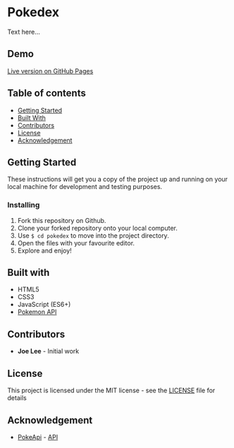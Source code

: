 # Pokedex

Text here...

## Demo

[Live version on GitHub Pages](https://joedravarol.github.io/pokedex/)

## Table of contents

- [Getting Started](https://github.com/joedravarol/pokedex#getting-started)
- [Built With](https://github.com/joedravarol/pokedex#built-with)
- [Contributors](https://github.com/joedravarol/pokedex#contributors)
- [License](https://github.com/joedravarol/pokedex#license)
- [Acknowledgement](https://github.com/joedravarol/pokedex#acknowledgement)

## Getting Started

These instructions will get you a copy of the project up and running on your local machine for development and testing purposes.

### Installing

1. Fork this repository on Github.
1. Clone your forked repository onto your local computer.
1. Use `$ cd pokedex` to move into the project directory.
1. Open the files with your favourite editor.
1. Explore and enjoy!

## Built with

- HTML5
- CSS3
- JavaScript (ES6+)
- [Pokemon API](https://pokeapi.co/)

## Contributors

- **Joe Lee** - Initial work

## License

This project is licensed under the MIT license - see the [LICENSE](LICENSE) file for details

## Acknowledgement

- [PokeApi](https://github.com/ElliottLandsborough) - [API](https://pokeapi.co/)
